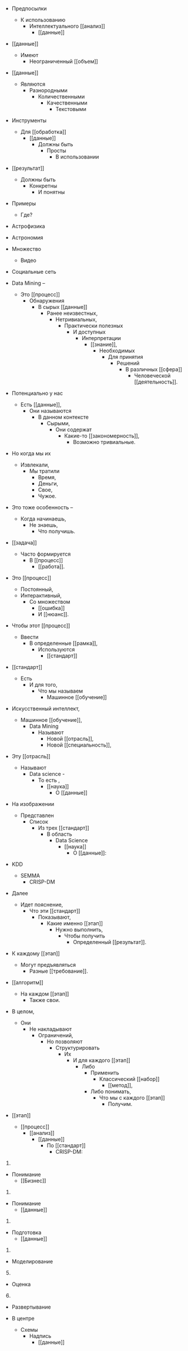  * Предпосылки 
    * К использованию 
        * Интеллектуального [[анализ]] 
            * [[данные]]


 * [[данные]] 
    * Имеют 
        * Неограниченный [[объем]]

 * [[данные]] 
    * Являются 
        * Разнородными 
            * Количественными
                * Качественными
                    * Текстовыми

 * Инструменты 
    * Для [[обработка]] 
        * [[данные]]
            * Должны быть 
                * Просты 
                    * В использовании

 * [[результат]] 
    * Должны быть 
        * Конкретны 
            * И понятны


 * Примеры 
    * Где?

 * Астрофизика 
 * Астрономия

 * Множество 
    * Видео

 * Социальные сеть


 * Data Mining – 
    * Это [[процесс]] 
        * Обнаружения 
            * В сырых [[данные]] 
                * Ранее неизвестных, 
                    * Нетривиальных, 
                        * Практически полезных 
                            * И доступных 
                                * Интерпретации 
                                    * [[знание]], 
                                        * Необходимых 
                                            * Для принятия 
                                                 * Решений 
                                                    * В различных [[сфера]] 
                                                      * Человеческой [[деятельность]].


 * Потенциально у нас 
    * Есть [[данные]], 
        * Они называются 
            * В данном контексте 
                * Сырыми, 
                    * Они содержат 
                        * Какие-то [[закономерность]], 
                            * Возможно тривиальные.

 * Но когда мы их 
    * Извлекали, 
        * Мы тратили 
            * Время, 
            * Деньги, 
            * Свое, 
            * Чужое. 
 * Это тоже особенность – 
    * Когда начинаешь, 
        * Не знаешь, 
            * Что получишь.
                
 * [[задача]] 
    * Часто формируется 
        * В [[процесс]] 
            * [[работа]]. 
 * Это [[процесс]] 
    * Постоянный, 
    * Интерактивный, 
        * Со множеством 
            * [[ошибка]] 
            * И [[нюанс]].

 * Чтобы этот [[процесс]] 
    * Ввести 
        * В определенные [[рамка]], 
            * Используются 
                * [[стандарт]]


 * [[стандарт]] 
    * Есть 
        * И для того, 
            * Что мы называем 
                * Машинное [[обучение]]


 * Искусственный интеллект, 
    * Машинное [[обучение]], 
        * Data Mining 
            * Называют 
                * Новой [[отрасль]], 
                * Новой [[специальность]],

 * Эту [[отрасль]] 
    * Называют 
        * Data science - 
            * То есть , 
                * [[наука]] 
                    * О [[данные]]


 * На изображении 
    * Представлен 
        * Список 
            * Из трех [[стандарт]] 
                * В область 
                    * Data Science 
                        * [[наука]] 
                            * О [[данные]]:


 * KDD
    * SEMMA
        * CRISP-DM


 * Далее 
    * Идет пояснение, 
        * Что эти [[стандарт]] 
            * Показывают, 
                * Какие именно [[этап]] 
                    * Нужно выполнить, 
                        * Чтобы получить 
                            * Определенный [[результат]]. 
 * К каждому [[этап]] 
    * Могут предъявляться 
        * Разные [[требование]]. 
 * [[алгоритм]] 
    * На каждом [[этап]] 
        * Также свои. 
 * В целом, 
    * Они 
        * Не накладывают 
            * Ограничений, 
                * Но позволяют 
                    * Структурировать 
                        * Их 
                            * И для каждого [[этап]] 
                                * Либо 
                                    * Применить 
                                        * Классический [[набор]] 
                                            * [[метод]], 
                                    * Либо понимать, 
                                        * Что мы с каждого [[этап]] 
                                            * Получим.


 * [[этап]]
    * [[процесс]]
        * [[анализ]] 
            * [[данные]] 
                * По [[стандарт]]
                    * CRISP-DM:

1. 
 * Понимание 
    * [[Бизнес]]
1. 
 * Понимание 
    * [[данные]]
1. 
 * Подготовка 
    * [[данные]]
1. 
 * Моделирование
5. 
 * Оценка
6. 
 * Развертывание


 * В центре 
    * Схемы 
        * Надпись 
            * [[данные]]

